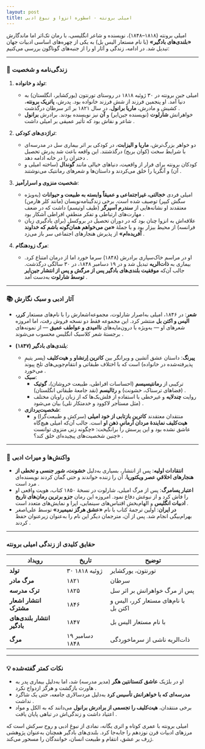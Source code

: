 ```yaml
---
layout: post
title: امیلی برونته - اسطوره انزوا و نبوغ ادبی
---
```


امیلی برونته (۱۸۱۸–۱۸۴۸)، نویسنده و شاعر انگلیسی، با رمان تک‌اثر اما ماندگارش **«بلندی‌های بادگیر»** (با نام مستعار الیس بل) به یکی از چهره‌های اساسی ادبیات جهان تبدیل شد. در ادامه، زندگی و آثار او را از جنبه‌های گوناگون بررسی می‌کنیم:

---

### 💫 زندگی‌نامه و شخصیت
1. **تولد و خانواده**:  
   - امیلی جین برونته در ۳۰ ژوئیه ۱۸۱۸ در روستای تورنتون (یورکشایر، انگلستان) به دنیا آمد. او پنجمین فرزند از شش فرزند خانواده بود. پدرش، **پاتریک برونته**، کشیش و مادرش، **ماریا برانول**، در سال ۱۸۲۱ بر اثر سرطان درگذشت .  
   - خواهرانش **شارلوت** (نویسنده جین‌ایر) و **آن** نیز نویسنده بودند. برادرش **برانول** شاعر و نقاش بود که تأثیر عمیقی بر امیلی داشت .  

2. **تراژدی‌های کودکی**:  
   - دو خواهر بزرگ‌ترش، **ماریا و الیزابت**، در کودکی بر اثر بیماری سل در مدرسه‌ای با شرایط سخت (کوان بریج) درگذشتند. این واقعه باعث شد پدرش تحصیل دختران را در خانه ادامه دهد .  
   - کودکان برونته برای فرار از واقعیت، دنیاهای خیالی مانند **گوندال** (ساخته امیلی و آن) و آنگریا را خلق می‌کردند و داستان‌ها و شعرهای رمانتیک می‌نوشتند .  

3. **شخصیت منزوی و اسرارآمیز**:  
   - امیلی فردی **خجالتی، غیراجتماعی و عمیقاً وابسته به طبیعت و حیوانات** (به‌ویژه سگش کیپر) توصیف شده است. برخی زندگینامه‌نویسان (مانند کلر هارمن) معتقدند او نشانه‌هایی از **سندرم آسپرگر** (طیف اوتیسم) داشت که در ضعف مهارت‌های ارتباطی و تفکر منطقیِ افراطی آشکار بود .  
   - علاقه‌اش به انزوا چنان بود که در دوران تحصیل در بروکسل (برای یادگیری زبان فرانسه) از محیط بیزار بود و با جملهٔ **«من می‌خواهم همان‌گونه باشم که خداوند آفریده‌ام»** از پذیرش هنجارهای اجتماعی سر باز می‌زد .  

4. **مرگ زودهنگام**:  
   - او در مراسم خاک‌سپاری برادرش (۱۸۴۸) سرما خورد اما از درمان امتناع کرد. بیماری به **ذات‌الریه** تبدیل شد و در ۱۹ دسامبر ۱۸۴۸، در ۳۰ سالگی درگذشت. جالب آن‌که **موفقیت بلندی‌های بادگیر پس از مرگش و پس از انتشار جین‌ایر توسط شارلوت** به‌دست آمد .  

---

### 📚 آثار ادبی و سبک نگارش
- **شعر**: در ۱۸۴۶، امیلی به‌اصرار شارلوت، مجموعه‌اشعارش را با نام‌های مستعار **کرر، الیس و اکتن بل** منتشر کرد. این مجموعه فقط دو نسخه فروش رفت، اما امروزه شعرهای او — به‌ویژه با درون‌مایه‌های **ناامیدی و عواطف عمیق** — از نمونه‌های برجستهٔ شعر کلاسیک انگلیس محسوب می‌شوند .  

- **بلندی‌های بادگیر (۱۸۴۷)**:  
  - **پیرنگ**: داستان عشق آتشین و ویرانگر بین **کاترین اِرنشاو** و **هیت‌کلیف** (پسر یتیمِ پذیرفته‌شده در خانواده) است که با اختلاف طبقاتی و انتقام‌جویی‌های تلخ پیوند می‌خورد .  
  - **سبک**:  
    - ترکیبی از **رمانتیسیسم** (احساسات افراطی، طبیعت خروشان)، **گوتیک** (فضاهای ترسناک، خشونت) و **رئالیسم** (نقد جامعهٔ طبقاتی انگلستان) .  
    - روایت **چندلایه** و غیرخطی با استفاده از فلش‌بک‌ها که از زبان راویان مختلف (مثل مستأجر لاکوود و خدمتکار نلی) بیان می‌شود .  
  - **شخصیت‌پردازی**:  
    - منتقدان معتقدند **کاترین بازتابی از خود امیلی** (سرکش و طبیعت‌گرا) و **هیت‌کلیف نمایندهٔ مردان آرمانیِ ذهن او** است. جالب آن‌که امیلی هیچ‌گاه عاشق نشده بود و این پرسش را برانگیخت: «چگونه زنی منزوی توانست چنین شخصیت‌های پیچیده‌ای خلق کند؟» .  

---

### 📖 واکنش‌ها و میراث ادبی
- **انتقادات اولیه**: پس از انتشار، بسیاری به‌دلیل **خشونت، شور جنسی و تخطی از هنجارهای اخلاقیِ عصر ویکتوریا**، آن را زننده خواندند و حتی گمان کردند نویسنده‌ای مرد است .  
- **اعتبار پسامرگ**: پس از مرگ امیلی، شارلوت در نسخهٔ ۱۸۵۰ کتاب، هویت واقعی او را فاش کرد و از نبوغش دفاع نمود. امروزه این رمان **جزو برترین رمان‌های تاریخ ادبیات انگلیس** و الهام‌بخش اقتباس‌های سینمایی، اپرا و نمایش‌های متعدد است .  
- **در ایران**: اولین ترجمهٔ کتاب با نام **«عشق هرگز نمیمیرد»** توسط علی‌اصغر بهرام‌بیگی انجام شد. پس از آن، مترجمان دیگر این نام را به‌عنوان زیرعنوان حفظ کردند .  

---

### حقایق کلیدی از زندگی امیلی برونته 

| رویداد | تاریخ | توضیح |
|---------|-------|-------|
| **تولد** | ۳۰ ژوئیه ۱۸۱۸ | تورنتون، یورکشایر |
| **مرگ مادر** | ۱۸۲۱ | سرطان |
| **ترک مدرسه** | ۱۸۲۵ | پس از مرگ خواهرانش بر اثر سل |
| **انتشار اشعار مشترک** | ۱۸۴۶ | با نام‌های مستعار کرر، الیس و اکتن بل |
| **انتشار بلندی‌های بادگیر** | ۱۸۴۷ | با نام مستعار الیس بل |
| **مرگ** | ۱۹ دسامبر ۱۸۴۸ | ذات‌الریه ناشی از سرماخوردگی |

---

### 💡 نکات کمتر گفته‌شده
- او در بلژیک **عاشق کنستانتین هگر** (مدیر مدرسه) شد، اما به‌دلیل بیماری پدر به هاورث بازگشت و هرگز ازدواج نکرد .  
- **مدرسه‌ای که با خواهرانش تأسیس کرد** به‌دلیل مردسالاری جامعه، حتی یک شاگرد نداشت .  
- برخی منتقدان، **هیت‌کلیف را تجسمی از برادرش برانول** می‌دانند که به الکل و مواد اعتیاد داشت و زندگی‌اش در تباهی پایان یافت .  

امیلی برونته با عمری کوتاه و اثری یگانه، نمادی از نبوغ ادبی و روح سرکش است که مرزهای ادبیات قرن نوزدهم را جابه‌جا کرد. بلندی‌های بادگیر همچنان به‌عنوان پژوهشی ژرف بر عشق، انتقام و طبیعت انسان، خوانندگان را مسحور می‌کند.
